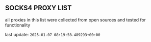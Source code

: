 ## SOCKS4 PROXY LIST

all proxies in this list were collected from open sources and tested for functionality

last update: `2025-01-07 08:19:58.489293+00:00`